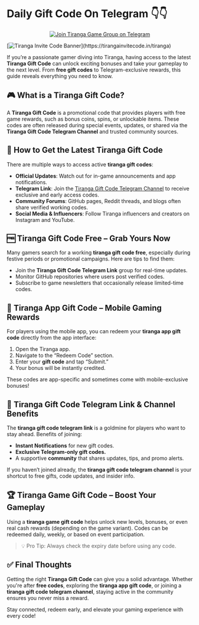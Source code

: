 # Daily Gift Code On Telegram 👇👇

<p align="center">
  <a href="https://telegram.me/+qzLL3uY9Jmo2OGVl" target="_blank">
    <img src="https://media-hosting.imagekit.io/f5b9c85caca74db8/Untitled%20(1200%20x%20200%20px)%20(1200%20x%20170%20px)%20(1200%20x%20150%20px).png?Expires=1840828461&Key-Pair-Id=K2ZIVPTIP2VGHC&Signature=nNI5FZ4ZjR0pT9Z8uIDrFmWM-EZVKNscpbZMikMaKs3qcl9Q3NfmGy5dBpI0r7FvzAU7wfVyKl4jmO9u6AiXFclDMr9mYwPrH7tWAkwznwbz4UaSjT8EGHsx88FmRAOKUa8~0~Ix5Bz~FdkUPAKa4f5Skm9tZ-L1DDNccPZ1b885CON7ImPC2mTk1lcUkmn7X5L3KxLqSTe3SdsowkAGQHAzWOddu4ZTnt158PtNw5C1ycIxKjQ01~fvN7e3tiQOmMzQeBRg1sbywhf7aEjfi9UdHARJNJ-YclCtYsg49C0RcGlJww93pXafO2xR0zkOMX1YobvDxB1jV2cbTZUxPw__" alt="Join Tiranga Game Group on Telegram" style="max-width: 100%; height: auto;">
  </a>
</p>

 [![Tiranga Invite Code Banner](https://media-hosting.imagekit.io/3c684f392a8544a2/Tiranga-Game-Invite-Code-%E2%80%93-2757419478643-to-Get-%E2%82%B9500-Real-Cash-Bonus-Only-for-New-Users--04-30-2025_11_38_PM.png?Expires=1840644657&Key-Pair-Id=K2ZIVPTIP2VGHC&Signature=bmqHBGjp9dHa9VQoNIlWHtDeDfGi94vp9n6vMtV5l6hWvU4HbhT5Sqcqqxv3HjncP2bvuvgYVl2WIoY85vHx2HMVRayX~NfDhcHs9XZTRURJNvQpQI3lT4vrl32E~KL9QrM7tvxiC-lYZMco~sl73DMKGSW~SKOofpYK~v0xM62hv2eZLtkcA6JILkeiSGEM2Rj0GJiYbaYzXlHt4e5QMiRxv-Yqq-hyPU-e-C3cTg-tFErIaJIPyMeX5ePkK~9gjILoIH9saLVvzFnFsdM64ZFzf9nWO3q9uKZQO12qaRr1fzuSYaezzrVciN1vptf2B44t3e6OsPSBv4ntdBDjZw__)](https://tirangainvitecode.in/tiranga)

If you’re a passionate gamer diving into Tiranga, having access to the latest **Tiranga Gift Code** can unlock exciting bonuses and take your gameplay to the next level. From **free gift codes** to Telegram-exclusive rewards, this guide reveals everything you need to know.

## 🎮 What is a Tiranga Gift Code?

A **Tiranga Gift Code** is a promotional code that provides players with free game rewards, such as bonus coins, spins, or unlockable items. These codes are often released during special events, updates, or shared via the **Tiranga Gift Code Telegram Channel** and trusted community sources.

## 🚀 How to Get the Latest Tiranga Gift Code

There are multiple ways to access active **tiranga gift codes**:

- **Official Updates**: Watch out for in-game announcements and app notifications.
- **Telegram Link**: Join the [Tiranga Gift Code Telegram Channel]([https://telegram.me/+qzLL3uY9Jmo2OGVl]) to receive exclusive and early access codes.
- **Community Forums**: GitHub pages, Reddit threads, and blogs often share verified working codes.
- **Social Media & Influencers**: Follow Tiranga influencers and creators on Instagram and YouTube.

## 🆓 Tiranga Gift Code Free – Grab Yours Now

Many gamers search for a working **tiranga gift code free**, especially during festive periods or promotional campaigns. Here are tips to find them:

- Join the **Tiranga Gift Code Telegram Link** group for real-time updates.
- Monitor GitHub repositories where users post verified codes.
- Subscribe to game newsletters that occasionally release limited-time codes.

## 📱 Tiranga App Gift Code – Mobile Gaming Rewards

For players using the mobile app, you can redeem your **tiranga app gift code** directly from the app interface:

1. Open the Tiranga app.
2. Navigate to the “Redeem Code” section.
3. Enter your **gift code** and tap “Submit.”
4. Your bonus will be instantly credited.

These codes are app-specific and sometimes come with mobile-exclusive bonuses!

## 💬 Tiranga Gift Code Telegram Link & Channel Benefits

The **tiranga gift code telegram link** is a goldmine for players who want to stay ahead. Benefits of joining:

- **Instant Notifications** for new gift codes.
- **Exclusive Telegram-only gift codes.**
- A supportive **community** that shares updates, tips, and promo alerts.

If you haven’t joined already, the **tiranga gift code telegram channel** is your shortcut to free gifts, code updates, and insider info.

## 🏆 Tiranga Game Gift Code – Boost Your Gameplay

Using a **tiranga game gift code** helps unlock new levels, bonuses, or even real cash rewards (depending on the game variant). Codes can be redeemed daily, weekly, or based on event participation.

> 💡 Pro Tip: Always check the expiry date before using any code.

## ✅ Final Thoughts

Getting the right **Tiranga Gift Code** can give you a solid advantage. Whether you're after **free codes**, exploring the **tiranga app gift code**, or joining a **tiranga gift code telegram channel**, staying active in the community ensures you never miss a reward.

Stay connected, redeem early, and elevate your gaming experience with every code!


